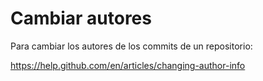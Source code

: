 # Cambiar autores

Para cambiar los autores de los commits de un repositorio:

https://help.github.com/en/articles/changing-author-info
